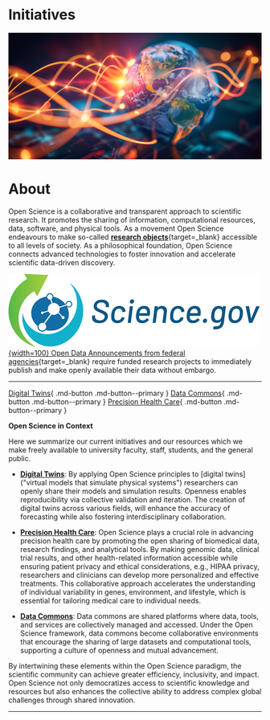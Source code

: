 # Initiatives

![Open Science Banner](assets/globe.jpeg)

# About 

Open Science is a collaborative and transparent approach to scientific research. It promotes the sharing of information, computational resources, data, software, and physical tools. As a movement Open Science endeavours to make so-called [**research objects**](https://doi.org/10.1038/npre.2010.4626.1){target=_blank} accessible to all levels of society. As a philosophical foundation, Open Science connects advanced technologies to foster innovation and accelerate scientific data-driven discovery.

[![scigov logo](assets/SciGov_logo.png){width=100} Open Data Announcements from federal agencies](https://open.science.gov/){target=_blank} require funded research projects to immediately publish and make openly available their data without embargo. 

---

[Digital Twins](digital-twins.md "explore digital representations of the real world"){ .md-button .md-button--primary }
[Data Commons](open-data.md "explore our Data Commons"){ .md-button .md-button--primary }
[Precision Health Care](precision-health.md "explore secure data enclaves for health"){ .md-button .md-button--primary }

**Open Science in Context**

Here we summarize our current initiatives and our resources which we make freely available to university faculty, staff, students, and the general public. 

- [**Digital Twins**](digital-twins.md): By applying Open Science principles to [digital twins]("virtual models that simulate physical systems") researchers can openly share their models and simulation results. Openness enables reproducibility via collective validation and iteration. The creation of digital twins across various fields, will enhance the accuracy of forecasting while also fostering interdisciplinary collaboration.

- [**Precision Health Care**](precision-health.md): Open Science plays a crucial role in advancing precision health care by promoting the open sharing of biomedical data, research findings, and analytical tools. By making genomic data, clinical trial results, and other health-related information accessible while ensuring patient privacy and ethical considerations, e.g., HIPAA privacy, researchers and clinicians can develop more personalized and effective treatments. This collaborative approach accelerates the understanding of individual variability in genes, environment, and lifestyle, which is essential for tailoring medical care to individual needs.

- [**Data Commons**](open-data.md): Data commons are shared platforms where data, tools, and services are collectively managed and accessed. Under the Open Science framework, data commons become collaborative environments that encourage the sharing of large datasets and computational tools, supporting a culture of openness and mutual advancement.

By intertwining these elements within the Open Science paradigm, the scientific community can achieve greater efficiency, inclusivity, and impact. Open Science not only democratizes access to scientific knowledge and resources but also enhances the collective ability to address complex global challenges through shared innovation.


---